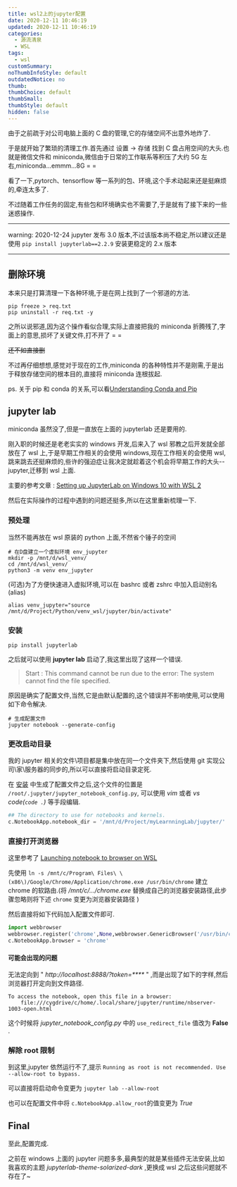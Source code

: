 ```yaml
---
title: wsl2上的jupyter配置
date: 2020-12-11 10:46:19
updated: 2020-12-11 10:46:19
categories:
  - 源流清泉
  - WSL
tags:
  - wsl
customSummary:
noThumbInfoStyle: default
outdatedNotice: no
thumb:
thumbChoice: default
thumbSmall:
thumbStyle: default
hidden: false
---
```


由于之前疏于对公司电脑上面的 C 盘的管理,它的存储空间不出意外地炸了.

于是就开始了繁琐的清理工作.首先通过 设置 -> 存储 找到 C 盘占用空间的大头.也就是微信文件和 miniconda,微信由于日常的工作联系等积压了大约 5G 左右,miniconda...emmm...8G = =

看了一下,pytorch、tensorflow 等一系列的包、环境,这个手术动起来还是挺麻烦的,牵连太多了.

不过随着工作任务的固定,有些包和环境确实也不需要了,于是就有了接下来的一些迷惑操作.

<!-- more -->

---

warning: 2020-12-24 jupyter 发布 3.0 版本,不过该版本尚不稳定,所以建议还是使用 `pip install jupyterlab==2.2.9` 安装更稳定的 2.x 版本

---

## 删除环境

本来只是打算清理一下各种环境,于是在网上找到了一个邪道的方法.

```shell
pip freeze > req.txt
pip uninstall -r req.txt -y
```

之所以说邪道,因为这个操作看似合理,实际上直接把我的 miniconda 折腾残了,字面上的意思,损坏了关键文件,打不开了 = =

~~还不如直接删~~

不过再仔细想想,感觉对于现在的工作,miniconda 的各种特性并不是刚需,于是出于释放存储空间的根本目的,直接将 miniconda 连根拔起.

ps. 关于 pip 和 conda 的关系,可以看[Understanding Conda and Pip](https://www.anaconda.com/blog/understanding-conda-and-pip)

## jupyter lab

miniconda 虽然没了,但是一直放在上面的 jupyterlab 还是要用的.

刚入职的时候还是老老实实的 windows 开发,后来入了 wsl 邪教之后开发就全部放在了 wsl 上,于是早期工作相关的会使用 windows,现在工作相关的会使用 wsl,跳来跳去还挺麻烦的,些许的强迫症让我决定就趁着这个机会将早期工作的大头--jupyter,迁移到 wsl 上面.

主要的参考文章 : [Setting up JupyterLab on Windows 10 with WSL 2](https://davidbailey.codes/blog/2020-07-10-setting-up-jupyterlab-on-windows-10)

然后在实际操作的过程中遇到的问题还挺多,所以在这里重新梳理一下.

### 预处理

当然不能再放在 wsl 原装的 python 上面,不然省个锤子的空间

```shell
# 在D盘建立一个虚拟环境 env_jupyter
mkdir -p /mnt/d/wsl_venv/
cd /mnt/d/wsl_venv/
python3 -m venv env_jupyter
```

(可选)为了方便快速进入虚拟环境,可以在 bashrc 或者 zshrc 中加入启动别名(alias)

```shell
alias venv_jupyter="source /mnt/d/Project/Python/venv_wsl/jupyter/bin/activate"
```

### 安装

```shell
pip install jupyterlab
```

之后就可以使用 **jupyter lab** 启动了,我这里出现了这样一个错误.

> Start : This command cannot be run due to the error: The system cannot find the file specified.

原因是确实了配置文件,当然,它是由默认配置的,这个错误并不影响使用,可以使用如下命令解决.

```shell
# 生成配置文件
jupyter notebook --generate-config
```

### 更改启动目录

我的 jupyter 相关的文件\项目都是集中放在同一个文件夹下,然后使用 git 实现公司\家\服务器的同步的,所以可以直接将启动目录定死.

在 [安装](#安装) 中生成了配置文件之后,这个文件的位置是 `/root/.jupyter/jupyter_notebook_config.py`, 可以使用 _vim_ 或者 _vs code(`code .`)_ 等手段编辑.

```python
## The directory to use for notebooks and kernels.
c.NotebookApp.notebook_dir = '/mnt/d/Project/myLearnningLab/jupyter/'
```

### 直接打开浏览器

这里参考了 [Launching notebook to browser on WSL](https://github.com/jupyter/notebook/issues/4594)

先使用 `ln -s /mnt/c/Program\ Files\ \(x86\)/Google/Chrome/Application/chrome.exe /usr/bin/chrome` 建立 chrome 的软路由.(将 _/mnt/c/.../chrome.exe_ 替换成自己的浏览器安装路径,此步骤忽略则将下述 `chrome` 变更为浏览器安装路径 )

然后直接将如下代码加入配置文件即可.

```python
import webbrowser
webbrowser.register('chrome',None,webbrowser.GenericBrowser('/usr/bin/chrome'))
c.NotebookApp.browser = 'chrome'
```

#### 可能会出现的问题

无法定向到 " _http://localhost:8888/?token=\*\*\*\*_ " ,而是出现了如下的字样,然后浏览器打开定向到文件路径.

```shell
To access the notebook, open this file in a browser:
    file:///cygdrive/c/home/.local/share/jupyter/runtime/nbserver-1003-open.html
```

这个时候将 _jupyter_notebook_config.py_ 中的 `use_redirect_file` 值改为 **False** .

### 解除 root 限制

到这里,jupyter 依然运行不了,提示 `Running as root is not recommended. Use --allow-root to bypass.`

可以直接将启动命令变更为 `jupyter lab --allow-root`

也可以在配置文件中将 `c.NotebookApp.allow_root`的值变更为 _True_

## Final

至此,配置完成.

之前在 windows 上面的 jupyter 问题多多,最典型的就是某些插件无法安装,比如我喜欢的主题 _jupyterlab-theme-solarized-dark_ ,更换成 wsl 之后这些问题就不存在了~
